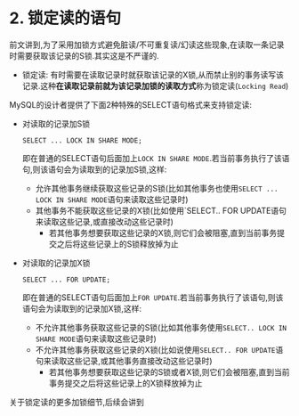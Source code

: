# 2. 锁定读的语句

前文讲到,为了采用加锁方式避免脏读/不可重复读/幻读这些现象,在读取一条记录时需要获取该记录的S锁.其实这是不严谨的.

- 锁定读: 有时需要在读取记录时就获取该记录的X锁,从而禁止别的事务读写该记录.这种**在读取记录前就为该记录加锁的读取方式**称为锁定读(`Locking Read`)

MySQL的设计者提供了下面2种特殊的SELECT语句格式来支持锁定读:

- 对读取的记录加S锁

    ```
    SELECT ... LOCK IN SHARE MODE;
    ```
    
    即在普通的SELECT语句后面加上`LOCK IN SHARE MODE`.若当前事务执行了该语句,则该语句会为读取到的记录加S锁,这样:
    
    - 允许其他事务继续获取这些记录的S锁(比如其他事务也使用`SELECT ... LOCK IN SHARE MODE`语句来读取这些记录时)
    - 其他事务不能获取这些记录的X锁(比如使用`SELECT.. FOR UPDATE语句来读取这些记录,或直接改动这些记录时)
      - 若其他事务想要获取这些记录的X锁,则它们会被阻塞,直到当前事务提交之后将这些记录上的S锁释放掉为止

- 对读取的记录加X锁

    ```
    SELECT ... FOR UPDATE;
    ```
    
    即在普通的SELECT语句后面加上`FOR UPDATE`.若当前事务执行了该语句,则该语句会为读取到的记录加X锁,这样:
    
    - 不允许其他事务获取这些记录的S锁(比如其他事务使用`SELECT.. LOCK IN SHARE MODE`语句来读取这些记录时)
    - 不允许其他事务获取这些记录的X锁(比如说使用`SELECT.. FOR UPDATE`语句来读取这些记录,或其他事务直接改动这些记录时)
      - 若其他事务想要获取这些记录的S锁或者X锁,则它们会被阻塞,直到当前事务提交之后将这些记录上的X锁释放掉为止

关于锁定读的更多加锁细节,后续会讲到
